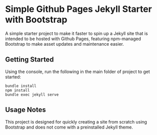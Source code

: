 # Simple Github Pages Jekyll Starter with Bootstrap

A simple starter project to make it faster to spin up a Jekyll site that is intended to be hosted with Github Pages, featuring npm-managed Bootstrap to make asset updates and maintenance easier.

## Getting Started

Using the console, run the following in the main folder of project to get started:

```
bundle install
npm install
bundle exec jekyll serve
```

## Usage Notes

This project is designed for quickly creating a site from scratch using Bootstrap and does not come with a preinstalled Jekyll theme.
